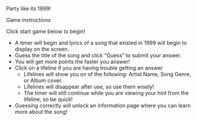 Party like its 1999! 


Game instructions

Click start game below to begin!

- A timer will begin and lyrics of a song that existed in 1999 will begin to display on the screen.
- Guess the title of the song and click “Guess” to submit your answer.
- You will get more points the faster you answer! 
- Click on a lifeline if you are having trouble getting an answer
    - Lifelines will show you on of the following: Artist Name, Song Genre, or Album cover. 
    - Lifelines will disappear after use, so use them wisely!
    - The timer will still continue while you are viewing your hint from the lifeline, so be quick! 
- Guessing correctly will unlock an information page where you can learn more about the song! 
